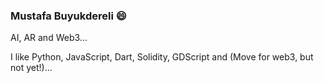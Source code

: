 ### Mustafa Buyukdereli 😄

AI, AR and Web3...

I like Python, JavaScript, Dart, Solidity, GDScript and (Move for web3, but not yet!)...


